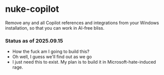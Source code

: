 # nuke-copilot
Remove any and all Copilot references and integrations from your Windows installation, so that you can work in AI-free bliss.

### Status as of 2025.09.15
- How the fuck am I going to build this?
- Oh well, I guess we'll find out as we go
- I just need this to exist. My plan is to build it in Microsoft-hate-induced rage.
